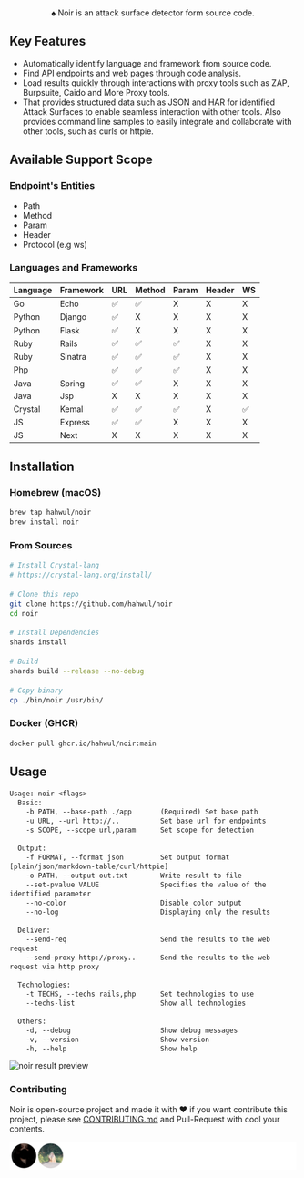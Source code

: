 <div align="center">
  <img src="https://github.com/hahwul/noir/assets/13212227/d4e3d075-9cb0-4ca2-b577-958bfab6ca59" alt="" width="600px;">
  <p>♠️ Noir is an attack surface detector form source code.</p>
</div>

## Key Features
- Automatically identify language and framework from source code.
- Find API endpoints and web pages through code analysis.
- Load results quickly through interactions with proxy tools such as ZAP, Burpsuite, Caido and More Proxy tools.
- That provides structured data such as JSON and HAR for identified Attack Surfaces to enable seamless interaction with other tools. Also provides command line samples to easily integrate and collaborate with other tools, such as curls or httpie.

## Available Support Scope
### Endpoint's Entities
- Path
- Method
- Param
- Header
- Protocol (e.g ws)

### Languages and Frameworks

| Language | Framework | URL | Method | Param | Header | WS |
|----------|-----------|-----|--------|-------|--------|----|
| Go       | Echo      | ✅   | ✅      | X     | X      | X  |
| Python   | Django    | ✅   | X      | X     | X      | X  |
| Python   | Flask     | ✅   | X      | X     | X      | X  |
| Ruby     | Rails     | ✅   | ✅      | ✅     | X      | X  |
| Ruby     | Sinatra   | ✅   | ✅      | ✅     | X      | X  |
| Php      |           | ✅   | ✅      | ✅     | X      | X  |
| Java     | Spring    | ✅   | ✅      | X     | X      | X  |
| Java     | Jsp       | X   | X      | X     | X      | X  |
| Crystal  | Kemal     | ✅   | ✅      | ✅     | X      | ✅  |
| JS       | Express   | ✅   | ✅      | X     | X      | X  |
| JS       | Next      | X   | X      | X     | X      | X  |

## Installation
### Homebrew (macOS)
```bash
brew tap hahwul/noir
brew install noir
```

### From Sources
```bash
# Install Crystal-lang
# https://crystal-lang.org/install/

# Clone this repo
git clone https://github.com/hahwul/noir
cd noir

# Install Dependencies
shards install

# Build
shards build --release --no-debug

# Copy binary
cp ./bin/noir /usr/bin/
```

### Docker (GHCR)
```bash
docker pull ghcr.io/hahwul/noir:main
```

## Usage
```
Usage: noir <flags>
  Basic:
    -b PATH, --base-path ./app       (Required) Set base path
    -u URL, --url http://..          Set base url for endpoints
    -s SCOPE, --scope url,param      Set scope for detection

  Output:
    -f FORMAT, --format json         Set output format [plain/json/markdown-table/curl/httpie]
    -o PATH, --output out.txt        Write result to file
    --set-pvalue VALUE               Specifies the value of the identified parameter
    --no-color                       Disable color output
    --no-log                         Displaying only the results

  Deliver:
    --send-req                       Send the results to the web request
    --send-proxy http://proxy..      Send the results to the web request via http proxy

  Technologies:
    -t TECHS, --techs rails,php      Set technologies to use
    --techs-list                     Show all technologies

  Others:
    -d, --debug                      Show debug messages
    -v, --version                    Show version
    -h, --help                       Show help
```

![noir result preview](https://github.com/hahwul/noir/assets/13212227/1cde6445-eeae-492a-888b-59480aaf9a96)

### Contributing
Noir is open-source project and made it with ❤️ 
if you want contribute this project, please see [CONTRIBUTING.md](./CONTRIBUTING.md) and Pull-Request with cool your contents.

![](./CONTRIBUTORS.svg)
